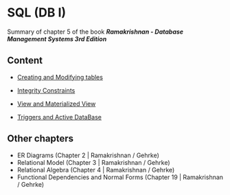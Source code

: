 # **SQL (DB I)**

Summary of chapter 5 of the book ***Ramakrishnan - Database Management Systems 3rd Edition***

## **Content**

- [Creating and Modifying tables](https://github.com/n4ndp/SQLpostgresql/blob/main/source/Creating%20and%20Modifying%20tables.md)

- [Integrity Constraints](https://github.com/n4ndp/SQLpostgresql/blob/main/source/Integrity%20Constraints.md)

- [View and Materialized View](https://github.com/n4ndp/SQLpostgresql/blob/main/source/View%20and%20Materialized%20View.md)

- [Triggers and Active DataBase](https://github.com/n4ndp/SQLpostgresql/blob/main/source/Triggers.md)

## **Other chapters**

- ER Diagrams (Chapter 2 | Ramakrishnan / Gehrke)
- Relational Model (Chapter 3 | Ramakrishnan / Gehrke)
- Relational Algebra (Chapter 4 | Ramakrishnan / Gehrke)
- Functional Dependencies and Normal Forms (Chapter 19 | Ramakrishnan / Gehrke)
